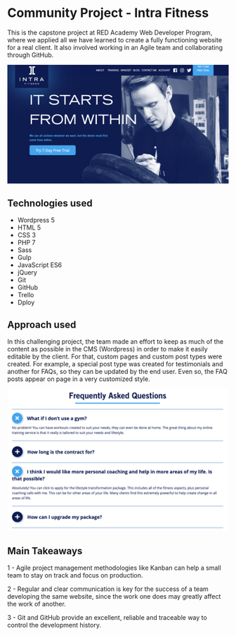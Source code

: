 # Community Project - Intra Fitness

This is the capstone project at RED Academy Web Developer Program, where we applied all we have learned to create a fully functioning website for a real client. It also involved working in an Agile team and collaborating through GitHub.

![Intra Fitness Home](screenshots/Intrafitness_home.png)

## Technologies used

- Wordpress 5
- HTML 5
- CSS 3
- PHP 7
- Sass
- Gulp
- JavaScript ES6
- jQuery
- Git
- GitHub
- Trello
- Dploy

## Approach used

In this challenging project, the team made an effort to keep as much of the content as possible in the CMS (Wordpress) in order to make it easily editable by the client. For that, custom pages and custom post types were created. For example, a special post type was created for testimonials and another for FAQs, so they can be updated by the end user. Even so, the FAQ posts appear on page in a very customized style.

![Intra Fitness FAQ](screenshots/Intrafitness_faq.png)

## Main Takeaways

1 - Agile project management methodologies like Kanban can help a small team to stay on track and focus on production.

2 - Regular and clear communication is key for the success of a team developing the same website, since the work one does may greatly affect the work of another.

3 - Git and GitHub provide an excellent, reliable and traceable way to control the development history.
